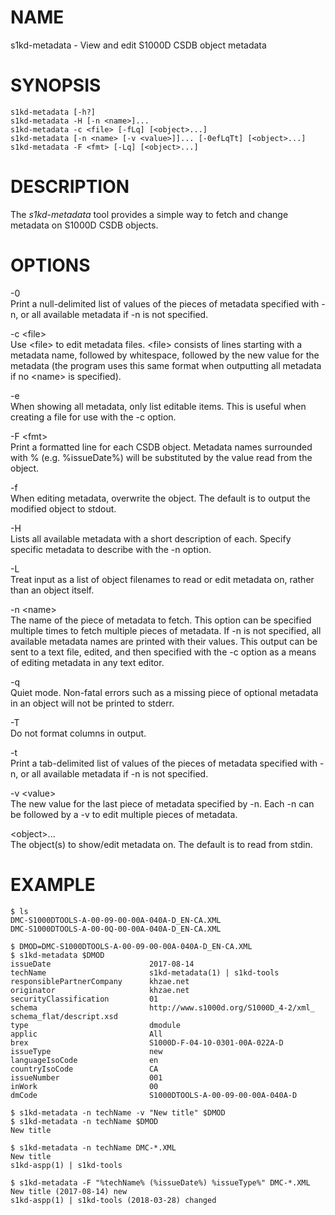 NAME
====

s1kd-metadata - View and edit S1000D CSDB object metadata

SYNOPSIS
========

    s1kd-metadata [-h?]
    s1kd-metadata -H [-n <name>]...
    s1kd-metadata -c <file> [-fLq] [<object>...]
    s1kd-metadata [-n <name> [-v <value>]]... [-0efLqTt] [<object>...]
    s1kd-metadata -F <fmt> [-Lq] [<object>...]

DESCRIPTION
===========

The *s1kd-metadata* tool provides a simple way to fetch and change metadata on S1000D CSDB objects.

OPTIONS
=======

-0  
Print a null-delimited list of values of the pieces of metadata specified with -n, or all available metadata if -n is not specified.

-c &lt;file&gt;  
Use &lt;file&gt; to edit metadata files. &lt;file&gt; consists of lines starting with a metadata name, followed by whitespace, followed by the new value for the metadata (the program uses this same format when outputting all metadata if no &lt;name&gt; is specified).

-e  
When showing all metadata, only list editable items. This is useful when creating a file for use with the -c option.

-F &lt;fmt&gt;  
Print a formatted line for each CSDB object. Metadata names surrounded with % (e.g. %issueDate%) will be substituted by the value read from the object.

-f  
When editing metadata, overwrite the object. The default is to output the modified object to stdout.

-H  
Lists all available metadata with a short description of each. Specify specific metadata to describe with the -n option.

-L  
Treat input as a list of object filenames to read or edit metadata on, rather than an object itself.

-n &lt;name&gt;  
The name of the piece of metadata to fetch. This option can be specified multiple times to fetch multiple pieces of metadata. If -n is not specified, all available metadata names are printed with their values. This output can be sent to a text file, edited, and then specified with the -c option as a means of editing metadata in any text editor.

-q  
Quiet mode. Non-fatal errors such as a missing piece of optional metadata in an object will not be printed to stderr.

-T  
Do not format columns in output.

-t  
Print a tab-delimited list of values of the pieces of metadata specified with -n, or all available metadata if -n is not specified.

-v &lt;value&gt;  
The new value for the last piece of metadata specified by -n. Each -n can be followed by a -v to edit multiple pieces of metadata.

&lt;object&gt;...  
The object(s) to show/edit metadata on. The default is to read from stdin.

EXAMPLE
=======


    $ ls
    DMC-S1000DTOOLS-A-00-09-00-00A-040A-D_EN-CA.XML
    DMC-S1000DTOOLS-A-00-0Q-00-00A-040A-D_EN-CA.XML

    $ DMOD=DMC-S1000DTOOLS-A-00-09-00-00A-040A-D_EN-CA.XML
    $ s1kd-metadata $DMOD
    issueDate                      2017-08-14
    techName                       s1kd-metadata(1) | s1kd-tools
    responsiblePartnerCompany      khzae.net
    originator                     khzae.net
    securityClassification         01
    schema                         http://www.s1000d.org/S1000D_4-2/xml_
    schema_flat/descript.xsd
    type                           dmodule
    applic                         All
    brex                           S1000D-F-04-10-0301-00A-022A-D
    issueType                      new
    languageIsoCode                en
    countryIsoCode                 CA
    issueNumber                    001
    inWork                         00
    dmCode                         S1000DTOOLS-A-00-09-00-00A-040A-D

    $ s1kd-metadata -n techName -v "New title" $DMOD
    $ s1kd-metadata -n techName $DMOD
    New title

    $ s1kd-metadata -n techName DMC-*.XML
    New title
    s1kd-aspp(1) | s1kd-tools

    $ s1kd-metadata -F "%techName% (%issueDate%) %issueType%" DMC-*.XML
    New title (2017-08-14) new
    s1kd-aspp(1) | s1kd-tools (2018-03-28) changed
